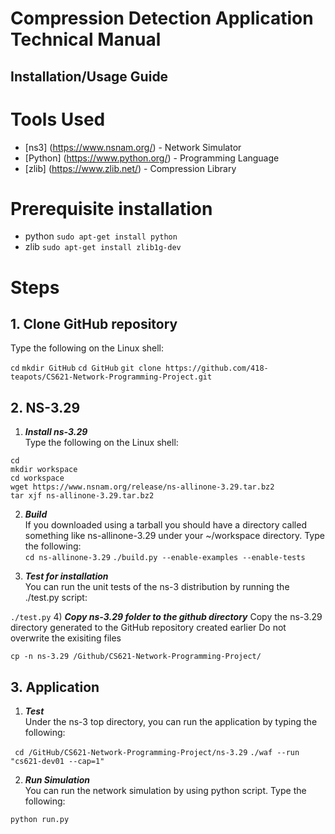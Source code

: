 # Compression Detection Application Technical Manual

## Installation/Usage Guide
# Tools Used
* [ns3] (https://www.nsnam.org/) - Network Simulator
* [Python] (https://www.python.org/) - Programming Language
* [zlib] (https://www.zlib.net/) - Compression Library

# Prerequisite installation 
* python ```sudo apt-get install python```
* zlib ```sudo apt-get install zlib1g-dev```

# Steps
## 1. Clone GitHub repository
Type the following on the Linux shell:

```cd```
```mkdir GitHub```
```cd GitHub```
```git clone https://github.com/418-teapots/CS621-Network-Programming-Project.git```

## 2. NS-3.29
1) ***Install ns-3.29***  
Type the following on the Linux shell:  

```cd```  
```mkdir workspace```  
```cd workspace```  
```wget https://www.nsnam.org/release/ns-allinone-3.29.tar.bz2```  
```tar xjf ns-allinone-3.29.tar.bz2```  
  
2) ***Build***  
If you downloaded using a tarball you should have a directory called something like ns-allinone-3.29 under your ~/workspace directory. Type the following:  
```cd ns-allinone-3.29```
```./build.py --enable-examples --enable-tests```  
  
3) ***Test for installation***  
You can run the unit tests of the ns-3 distribution by running the ./test.py script:  
  
```./test.py```
4) ***Copy ns-3.29 folder to the github directory***
Copy the ns-3.29 directory generated to the GitHub repository created earlier 
Do not overwrite the exisiting files

```cp -n ns-3.29 /Github/CS621-Network-Programming-Project/```

## 3. Application 
1) ***Test***  
Under the ns-3 top directory, you can run the application by typing the following:

``` cd /GitHub/CS621-Network-Programming-Project/ns-3.29```
```./waf --run "cs621-dev01 --cap=1"```  
  
2) ***Run Simulation***  
You can run the network simulation by using python script. Type the following:  
  
```python run.py```  
  
  

